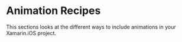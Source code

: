 Animation Recipes
===============

This sections looks at the different ways to include animations in your Xamarin.iOS project.

